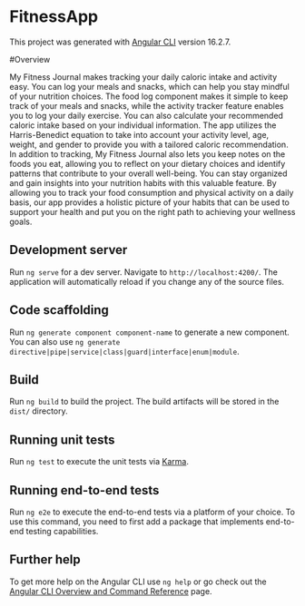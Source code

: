 # FitnessApp

This project was generated with [Angular CLI](https://github.com/angular/angular-cli) version 16.2.7.

#Overview

My Fitness Journal makes tracking your daily caloric intake and activity easy. You can log your meals and snacks, which can help you stay mindful of your nutrition choices. The food log component makes it simple to keep track of your meals and snacks, while the activity tracker feature enables you to log your daily exercise. You can also calculate your recommended caloric intake based on your individual information. The app utilizes the Harris-Benedict equation to take into account your activity level, age, weight, and gender to provide you with a tailored caloric recommendation. In addition to tracking, My Fitness Journal also lets you keep notes on the foods you eat, allowing you to reflect on your dietary choices and identify patterns that contribute to your overall well-being. You can stay organized and gain insights into your nutrition habits with this valuable feature. By allowing you to track your food consumption and physical activity on a daily basis, our app provides a holistic picture of your habits that can be used to support your health and put you on the right path to achieving your wellness goals.

## Development server

Run `ng serve` for a dev server. Navigate to `http://localhost:4200/`. The application will automatically reload if you change any of the source files.

## Code scaffolding

Run `ng generate component component-name` to generate a new component. You can also use `ng generate directive|pipe|service|class|guard|interface|enum|module`.

## Build

Run `ng build` to build the project. The build artifacts will be stored in the `dist/` directory.

## Running unit tests

Run `ng test` to execute the unit tests via [Karma](https://karma-runner.github.io).

## Running end-to-end tests

Run `ng e2e` to execute the end-to-end tests via a platform of your choice. To use this command, you need to first add a package that implements end-to-end testing capabilities.

## Further help

To get more help on the Angular CLI use `ng help` or go check out the [Angular CLI Overview and Command Reference](https://angular.io/cli) page.
